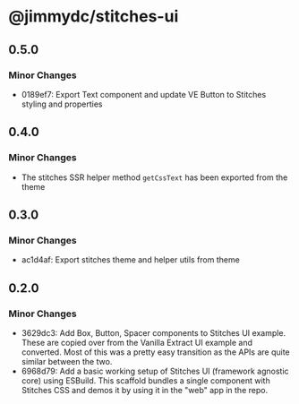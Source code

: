 # @jimmydc/stitches-ui

## 0.5.0

### Minor Changes

- 0189ef7: Export Text component and update VE Button to Stitches styling and properties

## 0.4.0

### Minor Changes

- The stitches SSR helper method `getCssText` has been exported from the theme

## 0.3.0

### Minor Changes

- ac1d4af: Export stitches theme and helper utils from theme

## 0.2.0

### Minor Changes

- 3629dc3: Add Box, Button, Spacer components to Stitches UI example. These are copied over from the Vanilla Extract UI example and converted. Most of this was a pretty easy transition as the APIs are quite similar between the two.
- 6968d79: Add a basic working setup of Stitches UI (framework agnostic core) using ESBuild. This scaffold bundles a single component with Stitches CSS and demos it by using it in the "web" app in the repo.
